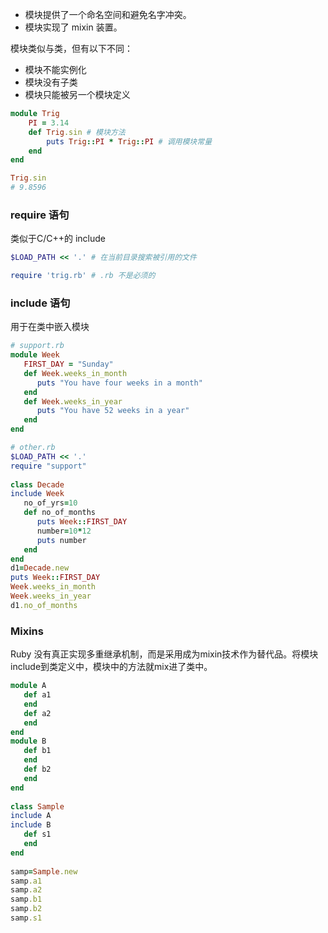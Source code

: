 - 模块提供了一个命名空间和避免名字冲突。
- 模块实现了 mixin 装置。

模块类似与类，但有以下不同：
- 模块不能实例化
- 模块没有子类
- 模块只能被另一个模块定义

``` ruby
module Trig
    PI = 3.14
    def Trig.sin # 模块方法
        puts Trig::PI * Trig::PI # 调用模块常量
    end
end

Trig.sin
# 9.8596
```

### require 语句
类似于C/C++的 include

``` ruby
$LOAD_PATH << '.' # 在当前目录搜索被引用的文件

require 'trig.rb' # .rb 不是必须的
```

### include 语句
用于在类中嵌入模块

``` ruby
# support.rb
module Week
   FIRST_DAY = "Sunday"
   def Week.weeks_in_month
      puts "You have four weeks in a month"
   end
   def Week.weeks_in_year
      puts "You have 52 weeks in a year"
   end
end

# other.rb
$LOAD_PATH << '.'
require "support"
 
class Decade
include Week
   no_of_yrs=10
   def no_of_months
      puts Week::FIRST_DAY
      number=10*12
      puts number
   end
end
d1=Decade.new
puts Week::FIRST_DAY
Week.weeks_in_month
Week.weeks_in_year
d1.no_of_months
```

### Mixins
Ruby 没有真正实现多重继承机制，而是采用成为mixin技术作为替代品。将模块include到类定义中，模块中的方法就mix进了类中。
``` ruby
module A
   def a1
   end
   def a2
   end
end
module B
   def b1
   end
   def b2
   end
end
 
class Sample
include A
include B
   def s1
   end
end
 
samp=Sample.new
samp.a1
samp.a2
samp.b1
samp.b2
samp.s1
```